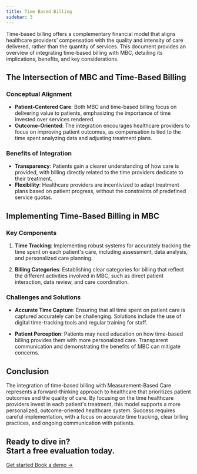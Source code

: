 ```yaml
---
title: Time Based Billing
sidebar: 3
---
```



Time-based billing offers a complementary financial model that aligns healthcare providers’ compensation with the quality and intensity of care delivered, rather than the quantity of services. This document provides an overview of integrating time-based billing with MBC, detailing its implications, benefits, and key considerations.

## The Intersection of MBC and Time-Based Billing

### Conceptual Alignment

- **Patient-Centered Care**: Both MBC and time-based billing focus on delivering value to patients, emphasizing the importance of time invested over services rendered.
- **Outcome-Oriented**: The integration encourages healthcare providers to focus on improving patient outcomes, as compensation is tied to the time spent analyzing data and adjusting treatment plans.

### Benefits of Integration

- **Transparency**: Patients gain a clearer understanding of how care is provided, with billing directly related to the time providers dedicate to their treatment.
- **Flexibility**: Healthcare providers are incentivized to adapt treatment plans based on patient progress, without the constraints of predefined service quotas.

## Implementing Time-Based Billing in MBC

### Key Components

1. **Time Tracking**: Implementing robust systems for accurately tracking the time spent on each patient's care, including assessment, data analysis, and personalized care planning.

2. **Billing Categories**: Establishing clear categories for billing that reflect the different activities involved in MBC, such as direct patient interaction, data review, and care coordination.

### Challenges and Solutions

- **Accurate Time Capture**: Ensuring that all time spent on patient care is captured accurately can be challenging. Solutions include the use of digital time-tracking tools and regular training for staff.

- **Patient Perception**: Patients may need education on how time-based billing provides them with more personalized care. Transparent communication and demonstrating the benefits of MBC can mitigate concerns.

## Conclusion

The integration of time-based billing with Measurement-Based Care represents a forward-thinking approach to healthcare that prioritizes patient outcomes and the quality of care. By focusing on the time healthcare providers invest in each patient's treatment, this model supports a more personalized, outcome-oriented healthcare system. Success requires careful implementation, with a focus on accurate time tracking, clear billing practices, and ongoing communication with patients.



<div className="bg-indigo-100">
    <div className="max-w-7xl  py-24 sm:py-32 lg:flex lg:items-center lg:justify-between">
    <h2 className="text-2xl font-bold tracking-tight text-gray-900 sm:text-4xl">
        Ready to dive in?
        <br />
        Start a free evaluation today.
    </h2>
    <div className="mt-10 flex items-center gap-x-6 lg:mt-0 lg:flex-shrink-0">
        <a
        href="https://app.akello.io/signup"
        className="rounded-md bg-indigo-600 px-3.5 py-2.5 text-sm font-semibold text-white shadow-sm hover:bg-indigo-500 focus-visible:outline focus-visible:outline-2 focus-visible:outline-offset-2 focus-visible:outline-indigo-600"
        >
        Get started
        </a>
        <a href="https://calendly.com/akello-health/30-min-call" className="text-sm font-semibold leading-6 text-gray-900">
        Book a demo <span aria-hidden="true">→</span>
        </a>
    </div>
    </div>
</div>